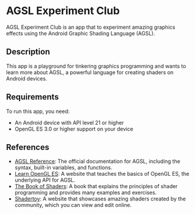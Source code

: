 # AGSL Experiment Club

AGSL Experiment Club is an app that to experiment amazing graphics effects using the Android Graphic Shading Language (AGSL).

## Description

This app is a playground for tinkering graphics programming and wants to learn more about AGSL, a powerful language for creating shaders on Android devices. 

## Requirements
To run this app, you need:
- An Android device with API level 21 or higher
- OpenGL ES 3.0 or higher support on your device

## References

- [AGSL Reference](https://github.com/tchapi/markdown-cheatsheet/blob/master/README.md): The official documentation for AGSL, including the syntax, built-in variables, and functions.
- [Learn OpenGL ES](https://docs.github.com/en/get-started/writing-on-github/getting-started-with-writing-and-formatting-on-github/quickstart-for-writing-on-github): A website that teaches the basics of OpenGL ES, the underlying API for AGSL.
- [The Book of Shaders](https://markdown.land/readme-md): A book that explains the principles of shader programming and provides many examples and exercises.
- [Shadertoy](https://docs.github.com/en/account-and-profile/setting-up-and-managing-your-github-profile/customizing-your-profile/managing-your-profile-readme): A website that showcases amazing shaders created by the community, which you can view and edit online.

